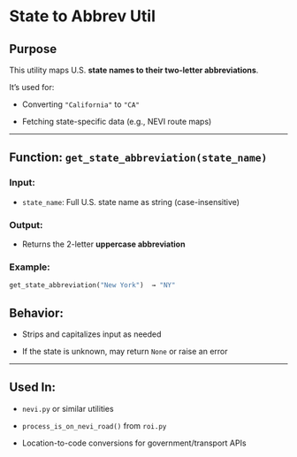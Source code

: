 # State to Abbrev Util

## Purpose

This utility maps U.S. **state names to their two-letter abbreviations**.

It’s used for:

- Converting `"California"` to `"CA"`

- Fetching state-specific data (e.g., NEVI route maps)

---

## Function: `get_state_abbreviation(state_name)`

### Input:

- `state_name`: Full U.S. state name as string (case-insensitive)

### Output:

- Returns the 2-letter **uppercase abbreviation**

### Example:

```python
get_state_abbreviation("New York")  → "NY"
```

## Behavior:

- Strips and capitalizes input as needed

- If the state is unknown, may return `None` or raise an error

---

## Used In:

- `nevi.py` or similar utilities

- `process_is_on_nevi_road()` from `roi.py`

- Location-to-code conversions for government/transport APIs